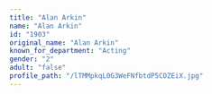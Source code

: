 ```yaml
---
title: "Alan Arkin"
name: "Alan Arkin"
id: "1903"
original_name: "Alan Arkin"
known_for_department: "Acting"
gender: "2"
adult: "false"
profile_path: "/lTMMpkqL0G3WeFNfbtdP5COZEiX.jpg"
---
```

